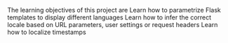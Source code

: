 The learning objectives of this project are 
Learn how to parametrize Flask templates to display different languages
Learn how to infer the correct locale based on URL parameters, user settings or request headers
Learn how to localize timestamps
